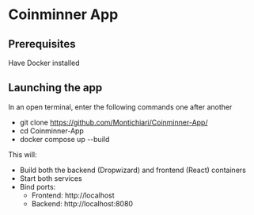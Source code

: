 ﻿# Coinminner App

## Prerequisites
Have Docker installed


## Launching the app
In an open terminal, enter the following commands one after another
  - git clone https://github.com/Montichiari/Coinminner-App/
  - cd Coinminner-App
  - docker compose up --build


This will:
- Build both the backend (Dropwizard) and frontend (React) containers
- Start both services
- Bind ports:
  - Frontend: http://localhost
  - Backend: http://localhost:8080
